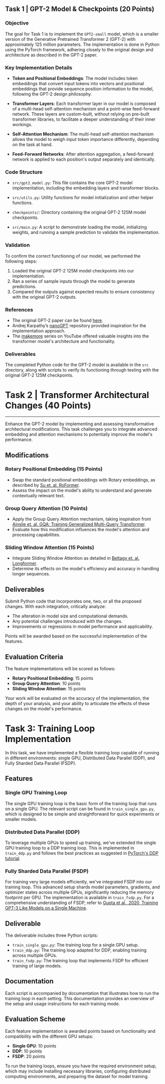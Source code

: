 ## Task 1 | GPT-2 Model & Checkpoints (20 Points)

### Objective
The goal for Task 1 is to implement the `GPT2-small` model, which is a smaller version of the Generative Pretrained Transformer 2 (GPT-2) with approximately 125 million parameters. The implementation is done in Python using the PyTorch framework, adhering closely to the original design and architecture as described in the GPT-2 paper.

### Key Implementation Details

- **Token and Positional Embeddings**: The model includes token embeddings that convert input tokens into vectors and positional embeddings that provide sequence position information to the model, following the GPT-2 design philosophy.

- **Transformer Layers**: Each transformer layer in our model is composed of a multi-head self-attention mechanism and a point-wise feed-forward network. These layers are custom-built, without relying on pre-built transformer libraries, to facilitate a deeper understanding of their inner workings.

- **Self-Attention Mechanism**: The multi-head self-attention mechanism allows the model to weigh input token importance differently, depending on the task at hand.

- **Feed-Forward Networks**: After attention aggregation, a feed-forward network is applied to each position's output separately and identically.

### Code Structure

- `src/gpt2_model.py`: This file contains the core GPT-2 model implementation, including the embedding layers and transformer blocks.

- `src/utils.py`: Utility functions for model initialization and other helper functions.

- `checkpoints/`: Directory containing the original GPT-2 125M model checkpoints.

- `src/main.py`: A script to demonstrate loading the model, initializing weights, and running a sample prediction to validate the implementation.

### Validation

To confirm the correct functioning of our model, we performed the following steps:

1. Loaded the original GPT-2 125M model checkpoints into our implementation.
2. Ran a series of sample inputs through the model to generate predictions.
3. Compared the outputs against expected results to ensure consistency with the original GPT-2 outputs.

### References

- The original GPT-2 paper can be found [here](https://cdn.openai.com/better-language-models/language_models_are_unsupervised_multitask_learners.pdf).
- Andrej Karpathy’s [nanoGPT](https://github.com/karpathy/nanoGPT) repository provided inspiration for the implementation approach.
- The [makemore](https://youtube.com/playlist?list=PLAqhIrjkxbuWI23v9cThsA9GvCAUhRvKZ&feature=shared) series on YouTube offered valuable insights into the transformer model's architecture and functionality.

### Deliverables

The completed Python code for the GPT-2 model is available in the `src` directory, along with scripts to verify its functioning through testing with the original GPT-2 125M checkpoints.

# Task 2 | Transformer Architectural Changes (40 Points)

---

Enhance the GPT-2 model by implementing and assessing transformative architectural modifications. This task challenges you to integrate advanced embedding and attention mechanisms to potentially improve the model's performance.

## Modifications

### Rotary Positional Embedding (15 Points)
- Swap the standard positional embeddings with Rotary embeddings, as described by [Su et. al. RoFormer](https://arxiv.org/pdf/2104.09864.pdf).
- Assess the impact on the model's ability to understand and generate contextually relevant text.

### Group Query Attention (10 Points)
- Apply the Group Query Attention mechanism, taking inspiration from [Ainslie et. al. GQA: Training Generalized Multi-Query Transformer](https://arxiv.org/pdf/2305.13245v2.pdf).
- Evaluate how this modification influences the model's attention and processing capabilities.

### Sliding Window Attention (15 Points)
- Integrate Sliding Window Attention as detailed in [Beltagy et. al. Longformer](https://arxiv.org/pdf/2004.05150v2.pdf).
- Determine its effects on the model's efficiency and accuracy in handling longer sequences.

## Deliverables

Submit Python code that incorporates one, two, or all the proposed changes. With each integration, critically analyze:

- The alteration in model size and computational demands.
- Any potential challenges introduced with the changes.
- Improvements or regressions in model performance and applicability.

Points will be awarded based on the successful implementation of the features.

## Evaluation Criteria

The feature implementations will be scored as follows:

- **Rotary Positional Embedding**: 15 points
- **Group Query Attention**: 10 points
- **Sliding Window Attention**: 15 points

Your work will be evaluated on the accuracy of the implementation, the depth of your analysis, and your ability to articulate the effects of these changes on the model's performance.

# Task 3: Training Loop Implementation

In this task, we have implemented a flexible training loop capable of running in different environments: single GPU, Distributed Data Parallel (DDP), and Fully Sharded Data Parallel (FSDP).

## Features

### Single GPU Training Loop

The single GPU training loop is the basic form of the training loop that runs on a single GPU. The relevant script can be found in `train_single_gpu.py`, which is designed to be simple and straightforward for quick experiments or smaller models.

### Distributed Data Parallel (DDP)

To leverage multiple GPUs to speed up training, we've extended the single GPU training loop to a DDP training loop. This is implemented in `train_ddp.py` and follows the best practices as suggested in [PyTorch's DDP tutorial](https://pytorch.org/tutorials/intermediate/ddp_tutorial.html).

### Fully Sharded Data Parallel (FSDP)

For training very large models efficiently, we've integrated FSDP into our training loop. This advanced setup shards model parameters, gradients, and optimizer states across multiple GPUs, significantly reducing the memory footprint per GPU. The implementation is available in `train_fsdp.py`. For a comprehensive understanding of FSDP, refer to [Gupta et al., 2020, Training GPT-3 Like Models on a Single Machine](https://arxiv.org/pdf/2101.06840.pdf).

## Deliverable

The deliverable includes three Python scripts:

- `train_single_gpu.py`: The training loop for a single GPU setup.
- `train_ddp.py`: The training loop adapted for DDP, enabling training across multiple GPUs.
- `train_fsdp.py`: The training loop that implements FSDP for efficient training of large models.

## Documentation

Each script is accompanied by documentation that illustrates how to run the training loop in each setting. This documentation provides an overview of the setup and usage instructions for each training mode.

## Evaluation Scheme

Each feature implementation is awarded points based on functionality and compatibility with the different GPU setups:

- **Single GPU**: 10 points
- **DDP**: 10 points
- **FSDP**: 20 points

To run the training loops, ensure you have the required environment setup, which may include installing necessary libraries, configuring distributed computing environments, and preparing the dataset for model training.
